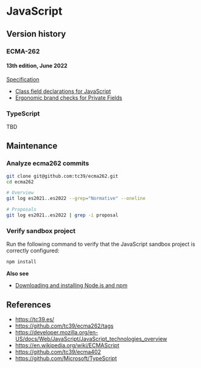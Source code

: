 # JavaScript

## Version history

### ECMA-262

#### 13th edition, June 2022

[Specification](https://262.ecma-international.org/13.0/)

- [Class field declarations for JavaScript](https://github.com/tc39/proposal-class-fields)
- [Ergonomic brand checks for Private Fields](https://github.com/tc39/proposal-private-fields-in-in)

### TypeScript

TBD

## Maintenance

### Analyze ecma262 commits

```sh
git clone git@github.com:tc39/ecma262.git
cd ecma262

# Overview
git log es2021..es2022 --grep="Normative" --oneline

# Proposals
git log es2021..es2022 | grep -i proposal
```

### Verify sandbox project

Run the following command to verify that the JavaScript sandbox project is correctly configured:

```sh
npm install
```

**Also see**

- [Downloading and installing Node.js and npm](https://docs.npmjs.com/downloading-and-installing-node-js-and-npm)

## References

- https://tc39.es/
- https://github.com/tc39/ecma262/tags
- https://developer.mozilla.org/en-US/docs/Web/JavaScript/JavaScript_technologies_overview
- https://en.wikipedia.org/wiki/ECMAScript
- https://github.com/tc39/ecma402
- https://github.com/Microsoft/TypeScript
